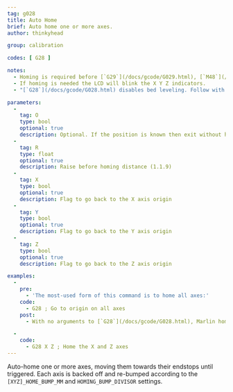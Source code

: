 ```yaml
---
tag: g028
title: Auto Home
brief: Auto home one or more axes.
author: thinkyhead

group: calibration

codes: [ G28 ]

notes:
  - Homing is required before [`G29`](/docs/gcode/G029.html), [`M48`](/docs/gcode/M048.html), and some other procedures.
  - If homing is needed the LCD will blink the X Y Z indicators.
  - "[`G28`](/docs/gcode/G028.html) disables bed leveling. Follow with `M420 S` to turn leveling on, or use `RESTORE_LEVELING_AFTER_G28` to automatically keep leveling on after [`G28`](/docs/gcode/G028.html)."

parameters:
  -
    tag: O
    type: bool
    optional: true
    description: Optional. If the position is known then exit without homing. (1.1.9)
  -
    tag: R
    type: float
    optional: true
    description: Raise before homing distance (1.1.9)
  -
    tag: X
    type: bool
    optional: true
    description: Flag to go back to the X axis origin
  -
    tag: Y
    type: bool
    optional: true
    description: Flag to go back to the Y axis origin
  -
    tag: Z
    type: bool
    optional: true
    description: Flag to go back to the Z axis origin

examples:
  -
    pre:
      - 'The most-used form of this command is to home all axes:'
    code:
      - G28 ; Go to origin on all axes
    post:
      - With no arguments to [`G28`](/docs/gcode/G028.html), Marlin homes according to the `Z_SAFE_HOMING`, `QUICK_HOME` and `HOME_Y_BEFORE_X` settings.

  -
    code:
      - G28 X Z ; Home the X and Z axes
---
```


Auto-home one or more axes, moving them towards their endstops until triggered. Each axis is backed off and re-bumped according to the `[XYZ]_HOME_BUMP_MM` and `HOMING_BUMP_DIVISOR` settings.

